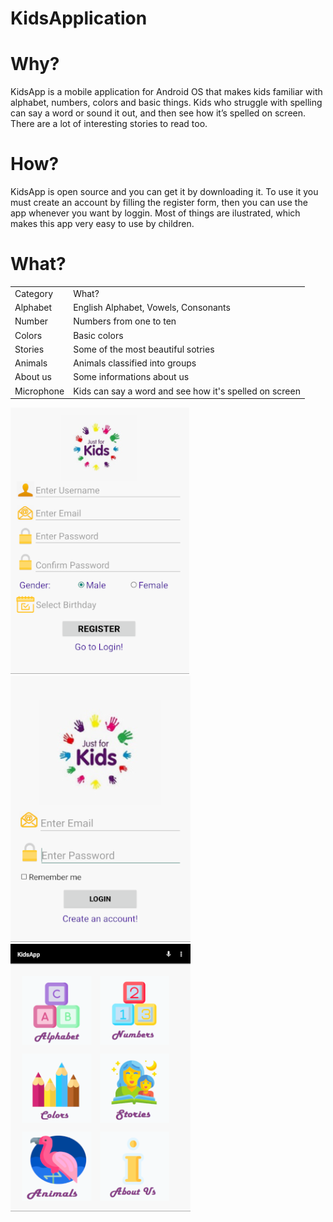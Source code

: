 # KidsApplication

<h1>Why?</h1>
<p>KidsApp is a mobile application for Android OS that makes kids familiar with alphabet, numbers, colors and basic things. Kids who struggle with spelling can say a word or sound it out, and then see how it’s spelled on screen. There are a lot of interesting stories to read too.</p>
<h1>How?</h1>
<p>KidsApp is open source and you can get it by downloading it. To use it you must create an account by filling the register form, then you can use the app whenever you want by loggin. Most of things are ilustrated, which makes this app very easy to use by children.</p>
<h1>What?</h1>
<table>
<tr><td>Category</td><td>What?</td></tr>
<tr><td>Alphabet</td><td>English Alphabet, Vowels, Consonants</td></tr>
<tr><td>Number</td><td>Numbers from one to ten</td></tr>
<tr><td>Colors</td><td>Basic colors</td></tr>
<tr><td>Stories</td><td>Some of the most beautiful sotries</td></tr>
<tr><td>Animals</td><td>Animals classified into groups</td></tr>
<tr><td>About us</td><td>Some informations about us</td></tr>
  <tr><td>Microphone</td><td>Kids can say a word and see how it's spelled on screen</td><tr>
</table>
<img src="Images/register.png"/>
<img src="Images/login.png"/>
<img src="Images/home.png"/>
